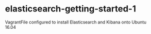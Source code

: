 # elasticsearch-getting-started-1
VagrantFile configured to install Elasticsearch and Kibana onto Ubuntu 16.04
